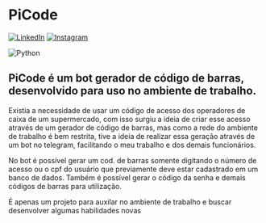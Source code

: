 # PiCode 

[![LinkedIn](https://img.shields.io/badge/LinkedIn-000?style=for-the-badge&logo=linkedin&logoColor=0E76A8)](https://www.linkedin.com/in/pedro-henrique-matias/)
[![Instagram](https://img.shields.io/badge/Instagram-000?style=for-the-badge&logo=instagram)](https://www.instagram.com/pelyhenrique/)



![Python](https://img.shields.io/badge/Python-000?style=for-the-badge&logo=python)

## PiCode é um bot gerador de código de barras, desenvolvido para uso no ambiente de trabalho.

Existia a necessidade de usar um código de acesso dos operadores de caixa de um supermercado, com isso surgiu a ideia de criar esse acesso através de um gerador de código de barras, mas como a rede do ambiente de trabalho é bem restrita, tive a ideia de realizar essa geração através de um bot no telegram, facilitando o meu trabalho e dos demais funcionários.

No bot é possível gerar um cod. de barras somente digitando o número de acesso ou o cpf do usuário que previamente deve estar cadastrado em um banco de dados.
Também é possível gerar o código da senha e demais códigos de barras para utilização. 

É apenas um projeto para auxilar no ambiente de trabalho e buscar desenvolver algumas habilidades novas
